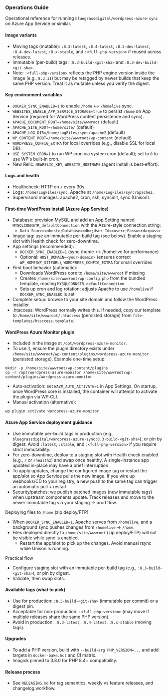 ### Operations Guide

Operational reference for running `bluegrassdigital/wordpress-azure-sync` on Azure App Service or similar.

#### Image variants
- Moving tags (mutable): `:8.3-latest`, `:8.4-latest`, `:8.3-dev-latest`, `:8.4-dev-latest`, `:8.x-stable`, and `:<full-php-version>` if reused across releases.
- Immutable (per-build) tags: `:8.3-build-<git-sha>` and `:8.3-dev-build-<git-sha>`.
- Note: `:<full-php-version>` reflects the PHP engine version inside the image (e.g., `8.3.11`) but may be retagged by newer builds that keep the same PHP version. Treat it as mutable unless you verify the digest.

#### Key environment variables
- `DOCKER_SYNC_ENABLED=1` to enable `/home` ↔ `/homelive` sync.
- `WEBSITES_ENABLE_APP_SERVICE_STORAGE=true` to persist `/home` on App Service (required for WordPress content persistence and sync).
- `APACHE_DOCUMENT_ROOT=/home/site/wwwroot` (default)
- `APACHE_SITE_ROOT=/home/site/` (default)
- `APACHE_LOG_DIR=/home/LogFiles/sync/apache2` (default)
- `WP_CONTENT_ROOT=/home/site/wwwroot/wp-content` (default)
- `WORDPRESS_CONFIG_EXTRA` for local overrides (e.g., disable SSL for local DB).
- `USE_SYSTEM_CRON=1` to run WP cron via system cron (default); set to `0` to use WP's built-in cron.
- New Relic: `NEWRELIC_KEY`, `WEBSITE_HOSTNAME` (agent install is best-effort).

#### Logs and health
- Healthcheck: HTTP on `/` every 30s.
- Logs: `/home/LogFiles/sync`, Apache at `/home/LogFiles/sync/apache2`.
- Supervisord manages: apache2, cron, ssh, syncinit, sync (Unison).

#### First-time WordPress install (Azure App Service)
- Database: provision MySQL and add an App Setting named `MYSQLCONNSTR_defaultConnection` with the Azure-style connection string:
  - `Data Source=<host>;Database=<db>;User Id=<user>;Password=<pass>`
- Image tag: use an immutable per-build tag (see below). Enable a staging slot with Health check for zero-downtime.
- App settings (recommended):
  - `DOCKER_SYNC_ENABLED=1` (sync /home ↔ /homelive for performance)
  - Optional: `HOST_DOMAIN=<your-domain>` (ensures correct `WP_HOME`/`WP_SITEURL`), `WORDPRESS_CONFIG_EXTRA` for small overrides
- First boot behavior (automatic):
  - Downloads WordPress core to `/home/site/wwwroot` if missing
  - Creates `/home/site/wwwroot/wp-config.php` from the bundled template, reading `MYSQLCONNSTR_defaultConnection`
  - Sets up cron and log rotation; adjusts Apache to use `/homelive` if `DOCKER_SYNC_ENABLED` is set
- Complete setup: browse to your site domain and follow the WordPress installer.
- .htaccess: WordPress normally writes this. If needed, copy our template to `/home/site/wwwroot/.htaccess` (persisted storage) from `file-templates/htaccess-template`.

#### WordPress Azure Monitor plugin
- Included in the image at `/opt/wordpress-azure-monitor`.
- To use it, ensure the plugin directory exists under `/home/site/wwwroot/wp-content/plugins/wordpress-azure-monitor` (persisted storage). Example one-time setup:
```
mkdir -p /home/site/wwwroot/wp-content/plugins
cp -r /opt/wordpress-azure-monitor /home/site/wwwroot/wp-content/plugins/wordpress-azure-monitor
```
- Auto-activation: set `WAZM_AUTO_ACTIVATE=1` in App Settings. On startup, once WordPress core is installed, the container will attempt to activate the plugin via WP‑CLI.
- Manual activation (alternative):
```
wp plugin activate wordpress-azure-monitor
```

#### Azure App Service deployment guidance
- Use immutable per-build tags in production (e.g., `bluegrassdigital/wordpress-azure-sync:8.3-build-<git-sha>`), or pin by digest. Avoid `:latest`, `:stable`, and `:<full-php-version>` if you require strict immutability.
- For zero-downtime, deploy to a staging slot with Health check enabled (e.g., `/` or `/healthz`) and swap once healthy. A single-instance app updated in-place may have a brief interruption.
- To apply updates, change the configured image tag or restart the app/slot so App Service pulls the new image. If you wire up webhooks/CD to your registry, a new push to the same tag can trigger an automatic pull + restart.
- Security/patches: we publish patched images (new immutable tags) when upstream components update. Track releases and move to the newer immutable tag via your staging → prod flow.

Deploying files to `/home` (zip deploy/FTP)
- When `DOCKER_SYNC_ENABLED=1`, Apache serves from `/homelive`, and a background sync pushes changes from `/homelive` → `/home`.
- Files deployed directly to `/home/site/wwwroot` (zip deploy/FTP) will not be visible while sync is enabled.
  - Restart the app/slot to pick up the changes. Avoid manual rsync while Unison is running.

Practical flow
- Configure staging slot with an immutable per-build tag (e.g., `:8.3-build-<git-sha>`), or pin by digest.
- Validate, then swap slots.

#### Available tags (what to pick)
- Use for production: `:8.3-build-<git-sha>` (immutable per commit) or a digest pin.
- Acceptable for non-production: `:<full-php-version>` (may move if multiple releases share the same PHP version).
- Avoid in production: `:8.3-latest`, `:8.4-latest`, `:8.x-stable` (moving tags).

#### Upgrades
- To add a PHP version, build with `--build-arg PHP_VERSION=...` and add targets in `docker-bake.hcl` and CI matrix.
- Imagick pinned to 3.8.0 for PHP 8.4+ compatibility.


#### Release process
- See `RELEASING.md` for tag semantics, weekly vs feature releases, and changelog workflow.


